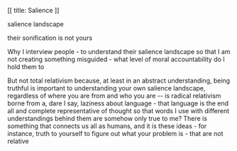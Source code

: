 [[
title: Salience
]]

salience landscape

their sonification is not yours

Why I interview people - to understand their salience landscape so that I am not creating something misguided - what level of moral accountability do I hold them to

But not total relativism because, at least in an abstract understanding, being truthful is important to understanding your own salience landscape, regardless of where you are from and who you are -- is radical relativism borne from a, dare I say, laziness about language - that language is the end all and complete representative of thought so that words I use with different understandings behind them are somehow only true to me? There is something that connects us all as humans, and it is these ideas - for instance, truth to yourself to figure out what your problem is - that are not relative